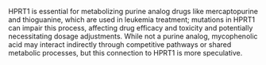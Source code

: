 HPRT1 is essential for metabolizing purine analog drugs like mercaptopurine and thioguanine, which are used in leukemia treatment; mutations in HPRT1 can impair this process, affecting drug efficacy and toxicity and potentially necessitating dosage adjustments. While not a purine analog, mycophenolic acid may interact indirectly through competitive pathways or shared metabolic processes, but this connection to HPRT1 is more speculative.